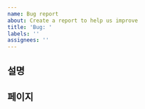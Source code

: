 ```yaml
---
name: Bug report
about: Create a report to help us improve
title: 'Bug: '
labels: ''
assignees: ''
---
```


## 설명


## 페이지
